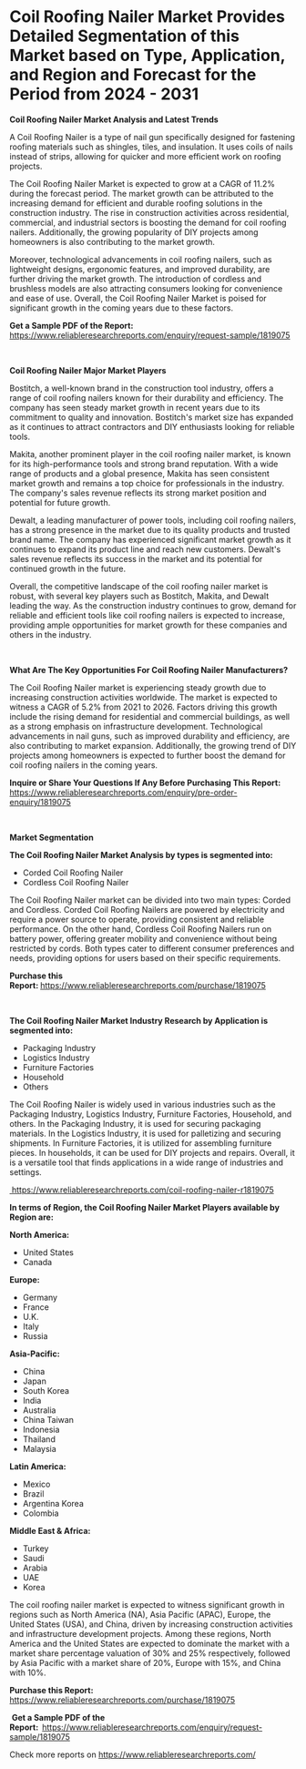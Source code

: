 <p><h1>Coil Roofing Nailer Market Provides Detailed Segmentation of this Market based on Type, Application, and Region and Forecast for the Period from 2024 - 2031</h1></p><p><strong>Coil Roofing Nailer Market Analysis and Latest Trends</strong></p>
<p><p>A Coil Roofing Nailer is a type of nail gun specifically designed for fastening roofing materials such as shingles, tiles, and insulation. It uses coils of nails instead of strips, allowing for quicker and more efficient work on roofing projects.</p><p>The Coil Roofing Nailer Market is expected to grow at a CAGR of 11.2% during the forecast period. The market growth can be attributed to the increasing demand for efficient and durable roofing solutions in the construction industry. The rise in construction activities across residential, commercial, and industrial sectors is boosting the demand for coil roofing nailers. Additionally, the growing popularity of DIY projects among homeowners is also contributing to the market growth.</p><p>Moreover, technological advancements in coil roofing nailers, such as lightweight designs, ergonomic features, and improved durability, are further driving the market growth. The introduction of cordless and brushless models are also attracting consumers looking for convenience and ease of use. Overall, the Coil Roofing Nailer Market is poised for significant growth in the coming years due to these factors.</p></p>
<p><strong>Get a Sample PDF of the Report:&nbsp;</strong> <a href="https://www.reliableresearchreports.com/enquiry/request-sample/1819075">https://www.reliableresearchreports.com/enquiry/request-sample/1819075</a></p>
<p>&nbsp;</p>
<p><strong>Coil Roofing Nailer Major Market Players</strong></p>
<p><p>Bostitch, a well-known brand in the construction tool industry, offers a range of coil roofing nailers known for their durability and efficiency. The company has seen steady market growth in recent years due to its commitment to quality and innovation. Bostitch's market size has expanded as it continues to attract contractors and DIY enthusiasts looking for reliable tools.</p><p>Makita, another prominent player in the coil roofing nailer market, is known for its high-performance tools and strong brand reputation. With a wide range of products and a global presence, Makita has seen consistent market growth and remains a top choice for professionals in the industry. The company's sales revenue reflects its strong market position and potential for future growth.</p><p>Dewalt, a leading manufacturer of power tools, including coil roofing nailers, has a strong presence in the market due to its quality products and trusted brand name. The company has experienced significant market growth as it continues to expand its product line and reach new customers. Dewalt's sales revenue reflects its success in the market and its potential for continued growth in the future.</p><p>Overall, the competitive landscape of the coil roofing nailer market is robust, with several key players such as Bostitch, Makita, and Dewalt leading the way. As the construction industry continues to grow, demand for reliable and efficient tools like coil roofing nailers is expected to increase, providing ample opportunities for market growth for these companies and others in the industry.</p></p>
<p>&nbsp;</p>
<p><strong>What Are The Key Opportunities For Coil Roofing Nailer Manufacturers?</strong></p>
<p><p>The Coil Roofing Nailer market is experiencing steady growth due to increasing construction activities worldwide. The market is expected to witness a CAGR of 5.2% from 2021 to 2026. Factors driving this growth include the rising demand for residential and commercial buildings, as well as a strong emphasis on infrastructure development. Technological advancements in nail guns, such as improved durability and efficiency, are also contributing to market expansion. Additionally, the growing trend of DIY projects among homeowners is expected to further boost the demand for coil roofing nailers in the coming years.</p></p>
<p><strong>Inquire or Share Your Questions If Any Before Purchasing This Report:</strong> <a href="https://www.reliableresearchreports.com/enquiry/pre-order-enquiry/1819075">https://www.reliableresearchreports.com/enquiry/pre-order-enquiry/1819075</a></p>
<p>&nbsp;</p>
<p><strong>Market Segmentation</strong></p>
<p><strong>The Coil Roofing Nailer Market Analysis by types is segmented into:</strong></p>
<p><ul><li>Corded Coil Roofing Nailer</li><li>Cordless Coil Roofing Nailer</li></ul></p>
<p><p>The Coil Roofing Nailer market can be divided into two main types: Corded and Cordless. Corded Coil Roofing Nailers are powered by electricity and require a power source to operate, providing consistent and reliable performance. On the other hand, Cordless Coil Roofing Nailers run on battery power, offering greater mobility and convenience without being restricted by cords. Both types cater to different consumer preferences and needs, providing options for users based on their specific requirements.</p></p>
<p><strong>Purchase this Report:&nbsp;</strong><a href="https://www.reliableresearchreports.com/purchase/1819075">https://www.reliableresearchreports.com/purchase/1819075</a></p>
<p>&nbsp;</p>
<p><strong>The Coil Roofing Nailer Market Industry Research by Application is segmented into:</strong></p>
<p><ul><li>Packaging Industry</li><li>Logistics Industry</li><li>Furniture Factories</li><li>Household</li><li>Others</li></ul></p>
<p><p>The Coil Roofing Nailer is widely used in various industries such as the Packaging Industry, Logistics Industry, Furniture Factories, Household, and others. In the Packaging Industry, it is used for securing packaging materials. In the Logistics Industry, it is used for palletizing and securing shipments. In Furniture Factories, it is utilized for assembling furniture pieces. In households, it can be used for DIY projects and repairs. Overall, it is a versatile tool that finds applications in a wide range of industries and settings.</p></p>
<p><a href="https://www.reliableresearchreports.com/coil-roofing-nailer-r1819075">&nbsp;https://www.reliableresearchreports.com/coil-roofing-nailer-r1819075</a></p>
<p><strong>In terms of Region, the Coil Roofing Nailer Market Players available by Region are:</strong></p>
<p>
    <p> <strong> North America: </strong>
        <ul>
            <li>United States</li>
            <li>Canada</li>
        </ul>
        </p> 
    <p> <strong> Europe: </strong>
        <ul>
            <li>Germany</li>
            <li>France</li>
            <li>U.K.</li>
            <li>Italy</li>
            <li>Russia</li>
        </ul>
        </p> 
    <p> <strong> Asia-Pacific: </strong>
        <ul>
            <li>China</li>
            <li>Japan</li>
            <li>South Korea</li>
            <li>India</li>
            <li>Australia</li>
            <li>China Taiwan</li>
            <li>Indonesia</li>
            <li>Thailand</li>
            <li>Malaysia</li>
        </ul>
        </p> 
    <p> <strong> Latin America: </strong>
        <ul>
            <li>Mexico</li>
            <li>Brazil</li>
            <li>Argentina Korea</li>
            <li>Colombia</li>
        </ul>
        </p> 
    <p> <strong> Middle East & Africa: </strong>
        <ul>
            <li>Turkey</li>
            <li>Saudi</li>
            <li>Arabia</li>
            <li>UAE</li>
            <li>Korea</li>
        </ul>
    </p>
    </p>
<p><p>The coil roofing nailer market is expected to witness significant growth in regions such as North America (NA), Asia Pacific (APAC), Europe, the United States (USA), and China, driven by increasing construction activities and infrastructure development projects. Among these regions, North America and the United States are expected to dominate the market with a market share percentage valuation of 30% and 25% respectively, followed by Asia Pacific with a market share of 20%, Europe with 15%, and China with 10%.</p></p>
<p><strong>Purchase this Report: </strong><a href="https://www.reliableresearchreports.com/purchase/1819075">https://www.reliableresearchreports.com/purchase/1819075</a></p>
<p>&nbsp;<strong>Get a Sample PDF of the Report:&nbsp;&nbsp;</strong><a href="https://www.reliableresearchreports.com/enquiry/request-sample/1819075">https://www.reliableresearchreports.com/enquiry/request-sample/1819075</a></p>
<p><strong></strong></p>
<p>Check more reports on <a href="https://www.reliableresearchreports.com/">https://www.reliableresearchreports.com/</a></p>